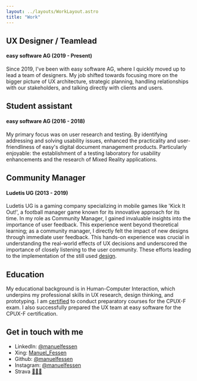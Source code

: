 ```yaml
---
layout: ../layouts/WorkLayout.astro
title: "Work"
---
```


## UX Designer / Teamlead
#### easy software AG (2019 - Present)
Since 2019, I've been with easy software AG, where I quickly moved up to lead a team of designers. My job shifted towards focusing more on the bigger picture of UX architecture, strategic planning, handling relationships with our stakeholders, and talking directly with clients and users.

## Student assistant
#### easy software AG (2016 - 2018)
My primary focus was on user research and testing. By identifying addressing and solving usability issues, enhanced the practicality and user-friendliness of easy's digital document management products. Particularly enjoyable: the establishment of a testing laboratory for usability enhancements and the research of Mixed Reality applications.
## Community Manager
#### Ludetis UG (2013 - 2019)
Ludetis UG is a gaming company specializing in mobile games like 'Kick It Out!', a football manager game known for its innovative approach for its time. In my role as Community Manager, I gained invaluable insights into the importance of user feedback. This experience went beyond theoretical learning; as a community manager, I directly felt the impact of new designs through immediate user feedback. This hands-on experience was crucial in understanding the real-world effects of UX decisions and underscored the importance of closely listening to the user community. These efforts leading to the implementation of the still used <a target='_blank' href="https://play.google.com/store/apps/details?id=de.ludetis.android.kickitout&hl=de&gl=US">design</a>. 

## Education
My educational background is in Human-Computer Interaction, which underpins my professional skills in UX research, design thinking, and prototyping. I am [certified](https://www.certible.com/de/verify/?id=66aa8aea3d6c93d6be72fb65630a164c) to conduct preparatory courses for the CPUX-F exam. I also successfully prepared the UX team at easy software for the CPUX-F certification.
## Get in touch with me
- LinkedIn: <a target='_blank' href="https://www.linkedin.com/in/manuelfessen/">@manuelfessen</a>
- Xing: <a target='_blank' href="https://www.xing.com/profile/Manuel_Fessen">Manuel_Fessen</a>
- Github: <a target='_blank' href="https://www.github.com/manuelfessen/">@manuelfessen</a>
- Instagram: <a target='_blank' href="https://instagram.com/manuelfessen">@manuelfessen</a>
- Strava <a target='_blank' href="https://www.strava.com/athletes/31601783">🏃🏻‍♂️</a>